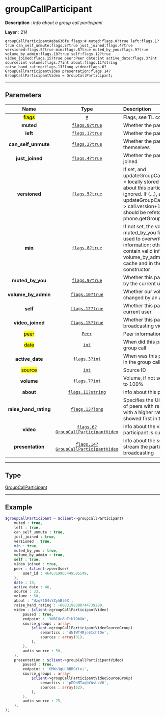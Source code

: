 # groupCallParticipant

**Description** : *Info about a group call participant*

**Layer** : 214

```tl
groupCallParticipant#eba636fe flags:# muted:flags.0?true left:flags.1?true can_self_unmute:flags.2?true just_joined:flags.4?true versioned:flags.5?true min:flags.8?true muted_by_you:flags.9?true volume_by_admin:flags.10?true self:flags.12?true video_joined:flags.15?true peer:Peer date:int active_date:flags.3?int source:int volume:flags.7?int about:flags.11?string raise_hand_rating:flags.13?long video:flags.6?GroupCallParticipantVideo presentation:flags.14?GroupCallParticipantVideo = GroupCallParticipant;
```

---

## Parameters

| Name | Type | Description |
| :---: | :---: | :--- |
| <mark>flags</mark> | [`#`](type/#) | Flags, see TL conditional fields |
| **muted** | [`flags.0?true`](type/true) | Whether the participant is muted |
| **left** | [`flags.1?true`](type/true) | Whether the participant has left |
| **can_self_unmute** | [`flags.2?true`](type/true) | Whether the participant can unmute themselves |
| **just_joined** | [`flags.4?true`](type/true) | Whether the participant has just joined |
| **versioned** | [`flags.5?true`](type/true) | If set, and updateGroupCallParticipants.version < locally stored call.version, info about this participant should be ignored. If (...), and updateGroupCallParticipants.version > call.version+1, the participant list should be refetched using phone.getGroupParticipants |
| **min** | [`flags.8?true`](type/true) | If not set, the volume and muted_by_you fields can be safely used to overwrite locally cached information; otherwise, volume will contain valid information only if volume_by_admin is set both in the cache and in the received constructor |
| **muted_by_you** | [`flags.9?true`](type/true) | Whether this participant was muted by the current user |
| **volume_by_admin** | [`flags.10?true`](type/true) | Whether our volume can only changed by an admin |
| **self** | [`flags.12?true`](type/true) | Whether this participant is the current user |
| **video_joined** | [`flags.15?true`](type/true) | Whether this participant is currently broadcasting video |
| <mark>peer</mark> | [`Peer`](type/Peer) | Peer information |
| <mark>date</mark> | [`int`](type/int) | When did this participant join the group call |
| **active_date** | [`flags.3?int`](type/int) | When was this participant last active in the group call |
| <mark>source</mark> | [`int`](type/int) | Source ID |
| **volume** | [`flags.7?int`](type/int) | Volume, if not set the volume is set to 100% |
| **about** | [`flags.11?string`](type/string) | Info about this participant |
| **raise_hand_rating** | [`flags.13?long`](type/long) | Specifies the UI visualization order of peers with raised hands: peers with a higher rating should be showed first in the list |
| **video** | [`flags.6?GroupCallParticipantVideo`](type/GroupCallParticipantVideo) | Info about the video stream the participant is currently broadcasting |
| **presentation** | [`flags.14?GroupCallParticipantVideo`](type/GroupCallParticipantVideo) | Info about the screen sharing stream the participant is currently broadcasting |

---

## Type

[GroupCallParticipant](type/GroupCallParticipant)

---

## Example

```php
$groupCallParticipant = $client->groupCallParticipant(
	muted : true,
	left : true,
	can_self_unmute : true,
	just_joined : true,
	versioned : true,
	min : true,
	muted_by_you : true,
	volume_by_admin : true,
	self : true,
	video_joined : true,
	peer : $client->peerUser(
		user_id : 4646319965449505549,
	),
	date : 19,
	active_date : 48,
	source : 33,
	volume : 60,
	about : 'WzqF1D4vYZyhBl6X',
	raise_hand_rating : -6083198390744739280,
	video : $client->groupCallParticipantVideo(
		paused : true,
		endpoint : 'YNBIUc8uTth79bXW',
		source_groups : array(
			$client->groupCallParticipantVideoSourceGroup(
				semantics : 'dN1WT4RjoSIchtOe',
				sources : array(31),
			),
		),
		audio_source : 50,
	),
	presentation : $client->groupCallParticipantVideo(
		paused : true,
		endpoint : 'OMWs3gUL8BRGYtui',
		source_groups : array(
			$client->groupCallParticipantVideoSourceGroup(
				semantics : 'pEDhMTaqbYAsLcV6',
				sources : array(52),
			),
		),
		audio_source : 75,
	),
);
```